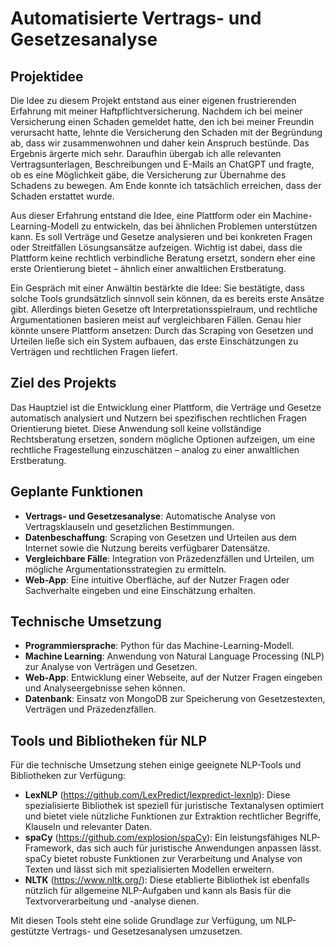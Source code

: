 # Automatisierte Vertrags- und Gesetzesanalyse

## Projektidee

Die Idee zu diesem Projekt entstand aus einer eigenen frustrierenden Erfahrung mit meiner Haftpflichtversicherung. Nachdem ich bei meiner Versicherung einen Schaden gemeldet hatte, den ich bei meiner Freundin verursacht hatte, lehnte die Versicherung den Schaden mit der Begründung ab, dass wir zusammenwohnen und daher kein Anspruch bestünde. Das Ergebnis ärgerte mich sehr. Daraufhin übergab ich alle relevanten Vertragsunterlagen, Beschreibungen und E-Mails an ChatGPT und fragte, ob es eine Möglichkeit gäbe, die Versicherung zur Übernahme des Schadens zu bewegen. Am Ende konnte ich tatsächlich erreichen, dass der Schaden erstattet wurde.

Aus dieser Erfahrung entstand die Idee, eine Plattform oder ein Machine-Learning-Modell zu entwickeln, das bei ähnlichen Problemen unterstützen kann. Es soll Verträge und Gesetze analysieren und bei konkreten Fragen oder Streitfällen Lösungsansätze aufzeigen. Wichtig ist dabei, dass die Plattform keine rechtlich verbindliche Beratung ersetzt, sondern eher eine erste Orientierung bietet – ähnlich einer anwaltlichen Erstberatung.

Ein Gespräch mit einer Anwältin bestärkte die Idee: Sie bestätigte, dass solche Tools grundsätzlich sinnvoll sein können, da es bereits erste Ansätze gibt. Allerdings bieten Gesetze oft Interpretationsspielraum, und rechtliche Argumentationen basieren meist auf vergleichbaren Fällen. Genau hier könnte unsere Plattform ansetzen: Durch das Scraping von Gesetzen und Urteilen ließe sich ein System aufbauen, das erste Einschätzungen zu Verträgen und rechtlichen Fragen liefert.

## Ziel des Projekts

Das Hauptziel ist die Entwicklung einer Plattform, die Verträge und Gesetze automatisch analysiert und Nutzern bei spezifischen rechtlichen Fragen Orientierung bietet. Diese Anwendung soll keine vollständige Rechtsberatung ersetzen, sondern mögliche Optionen aufzeigen, um eine rechtliche Fragestellung einzuschätzen – analog zu einer anwaltlichen Erstberatung.

## Geplante Funktionen

- **Vertrags- und Gesetzesanalyse**: Automatische Analyse von Vertragsklauseln und gesetzlichen Bestimmungen.
- **Datenbeschaffung**: Scraping von Gesetzen und Urteilen aus dem Internet sowie die Nutzung bereits verfügbarer Datensätze.
- **Vergleichbare Fälle**: Integration von Präzedenzfällen und Urteilen, um mögliche Argumentationsstrategien zu ermitteln.
- **Web-App**: Eine intuitive Oberfläche, auf der Nutzer Fragen oder Sachverhalte eingeben und eine Einschätzung erhalten.

## Technische Umsetzung

- **Programmiersprache**: Python für das Machine-Learning-Modell.
- **Machine Learning**: Anwendung von Natural Language Processing (NLP) zur Analyse von Verträgen und Gesetzen.
- **Web-App**: Entwicklung einer Webseite, auf der Nutzer Fragen eingeben und Analyseergebnisse sehen können.
- **Datenbank**: Einsatz von MongoDB zur Speicherung von Gesetzestexten, Verträgen und Präzedenzfällen.

## Tools und Bibliotheken für NLP

Für die technische Umsetzung stehen einige geeignete NLP-Tools und Bibliotheken zur Verfügung:

- **LexNLP** (https://github.com/LexPredict/lexpredict-lexnlp): Diese spezialisierte Bibliothek ist speziell für juristische Textanalysen optimiert und bietet viele nützliche Funktionen zur Extraktion rechtlicher Begriffe, Klauseln und relevanter Daten.
- **spaCy** (https://github.com/explosion/spaCy): Ein leistungsfähiges NLP-Framework, das sich auch für juristische Anwendungen anpassen lässt. spaCy bietet robuste Funktionen zur Verarbeitung und Analyse von Texten und lässt sich mit spezialisierten Modellen erweitern.
- **NLTK** (https://www.nltk.org/): Diese etablierte Bibliothek ist ebenfalls nützlich für allgemeine NLP-Aufgaben und kann als Basis für die Textvorverarbeitung und -analyse dienen.

Mit diesen Tools steht eine solide Grundlage zur Verfügung, um NLP-gestützte Vertrags- und Gesetzesanalysen umzusetzen.
